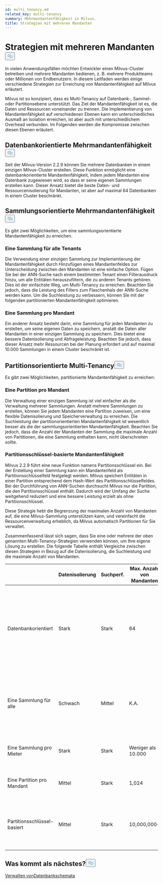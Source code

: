 ```yaml
---
id: multi_tenancy.md
related_key: multi-tenancy
summary: Mehrmandantenfähigkeit in Milvus.
title: Strategien mit mehreren Mandanten
---
```

<h1 id="Multi-tenancy-strategies" class="common-anchor-header">Strategien mit mehreren Mandanten<button data-href="#Multi-tenancy-strategies" class="anchor-icon" translate="no">
      <svg translate="no"
        aria-hidden="true"
        focusable="false"
        height="20"
        version="1.1"
        viewBox="0 0 16 16"
        width="16"
      >
        <path
          fill="#0092E4"
          fill-rule="evenodd"
          d="M4 9h1v1H4c-1.5 0-3-1.69-3-3.5S2.55 3 4 3h4c1.45 0 3 1.69 3 3.5 0 1.41-.91 2.72-2 3.25V8.59c.58-.45 1-1.27 1-2.09C10 5.22 8.98 4 8 4H4c-.98 0-2 1.22-2 2.5S3 9 4 9zm9-3h-1v1h1c1 0 2 1.22 2 2.5S13.98 12 13 12H9c-.98 0-2-1.22-2-2.5 0-.83.42-1.64 1-2.09V6.25c-1.09.53-2 1.84-2 3.25C6 11.31 7.55 13 9 13h4c1.45 0 3-1.69 3-3.5S14.5 6 13 6z"
        ></path>
      </svg>
    </button></h1><p>In vielen Anwendungsfällen möchten Entwickler einen Milvus-Cluster betreiben und mehrere Mandanten bedienen, z. B. mehrere Produktteams oder Millionen von Endbenutzern. In diesem Leitfaden werden einige verschiedene Strategien zur Erreichung von Mandantenfähigkeit auf Milvus erläutert.</p>
<p>Milvus ist so konzipiert, dass es Multi-Tenancy auf Datenbank-, Sammel- oder Partitionsebene unterstützt. Das Ziel der Mandantenfähigkeit ist es, die Daten und Ressourcen voneinander zu trennen. Die Implementierung von Mandantenfähigkeit auf verschiedenen Ebenen kann ein unterschiedliches Ausmaß an Isolation erreichen, ist aber auch mit unterschiedlichem Overhead verbunden. Im Folgenden werden die Kompromisse zwischen diesen Ebenen erläutert.</p>
<h2 id="Database-oriented-multi-tenancy" class="common-anchor-header">Datenbankorientierte Mehrmandantenfähigkeit<button data-href="#Database-oriented-multi-tenancy" class="anchor-icon" translate="no">
      <svg translate="no"
        aria-hidden="true"
        focusable="false"
        height="20"
        version="1.1"
        viewBox="0 0 16 16"
        width="16"
      >
        <path
          fill="#0092E4"
          fill-rule="evenodd"
          d="M4 9h1v1H4c-1.5 0-3-1.69-3-3.5S2.55 3 4 3h4c1.45 0 3 1.69 3 3.5 0 1.41-.91 2.72-2 3.25V8.59c.58-.45 1-1.27 1-2.09C10 5.22 8.98 4 8 4H4c-.98 0-2 1.22-2 2.5S3 9 4 9zm9-3h-1v1h1c1 0 2 1.22 2 2.5S13.98 12 13 12H9c-.98 0-2-1.22-2-2.5 0-.83.42-1.64 1-2.09V6.25c-1.09.53-2 1.84-2 3.25C6 11.31 7.55 13 9 13h4c1.45 0 3-1.69 3-3.5S14.5 6 13 6z"
        ></path>
      </svg>
    </button></h2><p>Seit der Milvus-Version 2.2.9 können Sie mehrere Datenbanken in einem einzigen Milvus-Cluster erstellen. Diese Funktion ermöglicht eine datenbankorientierte Mandantenfähigkeit, indem jedem Mandanten eine Datenbank zugewiesen wird, so dass er seine eigenen Sammlungen erstellen kann. Dieser Ansatz bietet die beste Daten- und Ressourcenisolierung für Mandanten, ist aber auf maximal 64 Datenbanken in einem Cluster beschränkt.</p>
<h2 id="Collection-oriented-multi-tenancy" class="common-anchor-header">Sammlungsorientierte Mehrmandantenfähigkeit<button data-href="#Collection-oriented-multi-tenancy" class="anchor-icon" translate="no">
      <svg translate="no"
        aria-hidden="true"
        focusable="false"
        height="20"
        version="1.1"
        viewBox="0 0 16 16"
        width="16"
      >
        <path
          fill="#0092E4"
          fill-rule="evenodd"
          d="M4 9h1v1H4c-1.5 0-3-1.69-3-3.5S2.55 3 4 3h4c1.45 0 3 1.69 3 3.5 0 1.41-.91 2.72-2 3.25V8.59c.58-.45 1-1.27 1-2.09C10 5.22 8.98 4 8 4H4c-.98 0-2 1.22-2 2.5S3 9 4 9zm9-3h-1v1h1c1 0 2 1.22 2 2.5S13.98 12 13 12H9c-.98 0-2-1.22-2-2.5 0-.83.42-1.64 1-2.09V6.25c-1.09.53-2 1.84-2 3.25C6 11.31 7.55 13 9 13h4c1.45 0 3-1.69 3-3.5S14.5 6 13 6z"
        ></path>
      </svg>
    </button></h2><p>Es gibt zwei Möglichkeiten, um eine sammlungsorientierte Mandantenfähigkeit zu erreichen.</p>
<h3 id="One-collection-for-all-tenants" class="common-anchor-header">Eine Sammlung für alle Tenants</h3><p>Die Verwendung einer einzigen Sammlung zur Implementierung der Mandantenfähigkeit durch Hinzufügen eines Mandantenfeldes zur Unterscheidung zwischen den Mandanten ist eine einfache Option. Fügen Sie bei der ANN-Suche nach einem bestimmten Tenant einen Filterausdruck hinzu, um alle Entitäten herauszufiltern, die zu anderen Tenants gehören. Dies ist der einfachste Weg, um Multi-Tenancy zu erreichen. Beachten Sie jedoch, dass die Leistung des Filters zum Flaschenhals der ANN-Suche werden kann. Um die Suchleistung zu verbessern, können Sie mit der folgenden partitionierten Mandantenfähigkeit optimieren.</p>
<h3 id="One-collection-per-tenant" class="common-anchor-header">Eine Sammlung pro Mandant</h3><p>Ein anderer Ansatz besteht darin, eine Sammlung für jeden Mandanten zu erstellen, um seine eigenen Daten zu speichern, anstatt die Daten aller Mandanten in einer einzigen Sammlung zu speichern. Dies bietet eine bessere Datenisolierung und Abfrageleistung. Beachten Sie jedoch, dass dieser Ansatz mehr Ressourcen bei der Planung erfordert und auf maximal 10.000 Sammlungen in einem Cluster beschränkt ist.</p>
<h2 id="Partition-oriented-multi-tenancy" class="common-anchor-header">Partitionsorientierte Multi-Tenancy<button data-href="#Partition-oriented-multi-tenancy" class="anchor-icon" translate="no">
      <svg translate="no"
        aria-hidden="true"
        focusable="false"
        height="20"
        version="1.1"
        viewBox="0 0 16 16"
        width="16"
      >
        <path
          fill="#0092E4"
          fill-rule="evenodd"
          d="M4 9h1v1H4c-1.5 0-3-1.69-3-3.5S2.55 3 4 3h4c1.45 0 3 1.69 3 3.5 0 1.41-.91 2.72-2 3.25V8.59c.58-.45 1-1.27 1-2.09C10 5.22 8.98 4 8 4H4c-.98 0-2 1.22-2 2.5S3 9 4 9zm9-3h-1v1h1c1 0 2 1.22 2 2.5S13.98 12 13 12H9c-.98 0-2-1.22-2-2.5 0-.83.42-1.64 1-2.09V6.25c-1.09.53-2 1.84-2 3.25C6 11.31 7.55 13 9 13h4c1.45 0 3-1.69 3-3.5S14.5 6 13 6z"
        ></path>
      </svg>
    </button></h2><p>Es gibt zwei Möglichkeiten, partitionierte Mandantenfähigkeit zu erreichen:</p>
<h3 id="One-partition-per-tenant" class="common-anchor-header">Eine Partition pro Mandant</h3><p>Die Verwaltung einer einzigen Sammlung ist viel einfacher als die Verwaltung mehrerer Sammlungen. Anstatt mehrere Sammlungen zu erstellen, können Sie jedem Mandanten eine Partition zuweisen, um eine flexible Datenisolierung und Speicherverwaltung zu erreichen. Die Suchleistung der partitionorientierten Mandantenfähigkeit ist wesentlich besser als die der sammlungsorientierten Mandantenfähigkeit. Beachten Sie jedoch, dass die Anzahl der Mandanten der Sammlung die maximale Anzahl von Partitionen, die eine Sammlung enthalten kann, nicht überschreiten sollte.</p>
<h3 id="Partition-key-based-multi-tenancy" class="common-anchor-header">Partitionsschlüssel-basierte Mandantenfähigkeit</h3><p>Milvus 2.2.9 führt eine neue Funktion namens Partitionsschlüssel ein. Bei der Erstellung einer Sammlung kann ein Mandantenfeld als Partitionsschlüsselfeld festgelegt werden. Milvus speichert Entitäten in einer Partition entsprechend dem Hash-Wert des Partitionsschlüsselfeldes. Bei der Durchführung von ANN-Suchen durchsucht Milvus nur die Partition, die den Partitionsschlüssel enthält. Dadurch wird der Umfang der Suche weitgehend reduziert und eine bessere Leistung erzielt als ohne Partitionsschlüssel.</p>
</div>
<p>Diese Strategie hebt die Begrenzung der maximalen Anzahl von Mandanten auf, die eine Milvus-Sammlung unterstützen kann, und vereinfacht die Ressourcenverwaltung erheblich, da Milvus automatisch Partitionen für Sie verwaltet.</p>
<p>Zusammenfassend lässt sich sagen, dass Sie eine oder mehrere der oben genannten Multi-Tenancy-Strategien verwenden können, um Ihre eigene Lösung zu erstellen. Die folgende Tabelle enthält Vergleiche zwischen diesen Strategien in Bezug auf die Datenisolierung, die Suchleistung und die maximale Anzahl von Mandanten.</p>
<table>
<thead>
<tr><th></th><th>Datenisolierung</th><th>Suchperf.</th><th>Max. Anzahl von Mandanten</th><th>Empfohlene Szenarien</th></tr>
</thead>
<tbody>
<tr><td>Datenbankorientiert</td><td>Stark</td><td>Stark</td><td>64</td><td>Für diejenigen, bei denen die Sammlungen je nach Projekt variieren müssen, besonders geeignet für die Datenisolierung zwischen Abteilungen in Ihrem Unternehmen.</td></tr>
<tr><td>Eine Sammlung für alle</td><td>Schwach</td><td>Mittel</td><td>K.A.</td><td>Für Unternehmen, die nur über begrenzte Ressourcen verfügen und denen eine Datenisolierung nicht wichtig ist.</td></tr>
<tr><td>Eine Sammlung pro Mieter</td><td>Stark</td><td>Stark</td><td>Weniger als 10.000</td><td>Für diejenigen, die weniger als 10.000 Mandanten pro Cluster haben.</td></tr>
<tr><td>Eine Partition pro Mandant</td><td>Mittel</td><td>Stark</td><td>1,024</td><td>Für diejenigen, die weniger als 1.024 Mieter pro Sammlung haben.</td></tr>
<tr><td>Partitionsschlüssel-basiert</td><td>Mittel</td><td>Stark</td><td>10,000,000+</td><td>Für Unternehmen, die einen raschen Anstieg der Mieterzahlen in die Millionen erwarten.</td></tr>
</tbody>
</table>
<h2 id="Whats-next" class="common-anchor-header">Was kommt als nächstes?<button data-href="#Whats-next" class="anchor-icon" translate="no">
      <svg translate="no"
        aria-hidden="true"
        focusable="false"
        height="20"
        version="1.1"
        viewBox="0 0 16 16"
        width="16"
      >
        <path
          fill="#0092E4"
          fill-rule="evenodd"
          d="M4 9h1v1H4c-1.5 0-3-1.69-3-3.5S2.55 3 4 3h4c1.45 0 3 1.69 3 3.5 0 1.41-.91 2.72-2 3.25V8.59c.58-.45 1-1.27 1-2.09C10 5.22 8.98 4 8 4H4c-.98 0-2 1.22-2 2.5S3 9 4 9zm9-3h-1v1h1c1 0 2 1.22 2 2.5S13.98 12 13 12H9c-.98 0-2-1.22-2-2.5 0-.83.42-1.64 1-2.09V6.25c-1.09.53-2 1.84-2 3.25C6 11.31 7.55 13 9 13h4c1.45 0 3-1.69 3-3.5S14.5 6 13 6z"
        ></path>
      </svg>
    </button></h2><p><a href="/docs/de/manage_databases.md">Verwalten von</a><a href="/docs/de/schema.md">Datenbankschemata</a></p>
